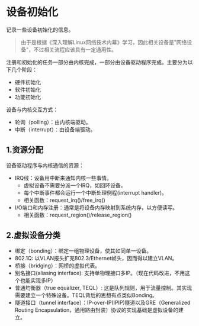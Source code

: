 
# 设备初始化
记录一些设备初始化的信息。
> 由于是根据《深入理解Linux网络技术内幕》学习，因此相关设备是"网络设备"，不过相关流程应该具有一定通用性。

注册和初始化的任务一部分由内核完成，一部分由设备驱动程序完成。主要分为以下几个阶段：
* 硬件初始化
* 软件初始化
* 功能初始化

设备与内核交互方式：
* 轮询（polling）：由内核端驱动。
* 中断（interrupt）：由设备端驱动。

## 1.资源分配
设备驱动程序与内核通信的资源：
* IRQ线：设备用中断来通知内核一些事情。
    * 虚拟设备不需要分派一个IRQ，如回环设备。
    * 每个中断事件都会运行一个中断处理例程(interrupt handler)。
    * 相关函数：request_irq()/free_irq()
* I/O端口和内存注册：通常是将设备内存映射到系统内存，以方便读写。
    * 相关函数：request_region()/release_region()

## 2.虚拟设备分类
* 绑定（bonding）：绑定一组物理设备，使其如同单一设备。
* 802.1Q: 以VLAN报头扩充802.3/Ethernet帧头，因而得以建立VLAN。
* 桥接（bridging）：网桥的虚拟代表。
* 别名接口(aliasing interface): 支持单物理接口多IP。（现在代码改进，不用这个也能实现多IP）
* 普通均衡器（true equalizer, TEQL）: 这是队列规则，用于流量控制。其实现需要建立一个特殊设备。TEQL背后的思想有点类似Bonding。
* 隧道接口（tunnel interface）：IP-over-IP(IPIP)隧道以及GRE（Generalized Routing Encapsulation，通用路由封装）协议的实现基础是虚拟设备的建立。

